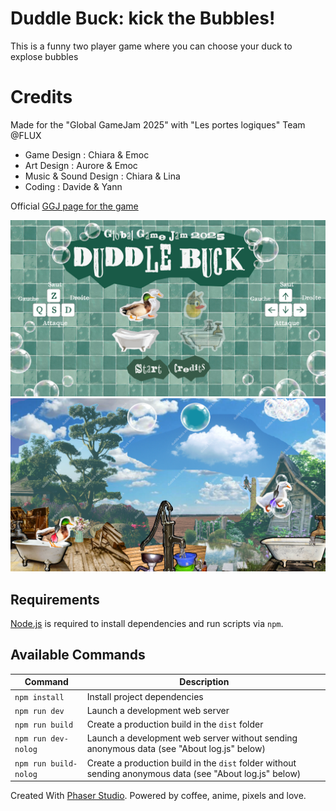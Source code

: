 # Duddle Buck: kick the Bubbles!

This is a funny two player game where you can choose your duck to explose bubbles

# Credits

Made for the "Global GameJam 2025" with "Les portes logiques" Team @FLUX

* Game Design : Chiara & Emoc
* Art Design : Aurore & Emoc
* Music & Sound Design : Chiara & Lina
* Coding : Davide & Yann

Official [GGJ page for the game](https://globalgamejam.org/games/2025/duddle-buck-3)

![splash](splash.png)
![screenshot](screenshot.png)

## Requirements

[Node.js](https://nodejs.org) is required to install dependencies and run scripts via `npm`.

## Available Commands

| Command | Description |
|---------|-------------|
| `npm install` | Install project dependencies |
| `npm run dev` | Launch a development web server |
| `npm run build` | Create a production build in the `dist` folder |
| `npm run dev-nolog` | Launch a development web server without sending anonymous data (see "About log.js" below) |
| `npm run build-nolog` | Create a production build in the `dist` folder without sending anonymous data (see "About log.js" below) |


Created With [Phaser Studio](mailto:support@phaser.io). Powered by coffee, anime, pixels and love.
